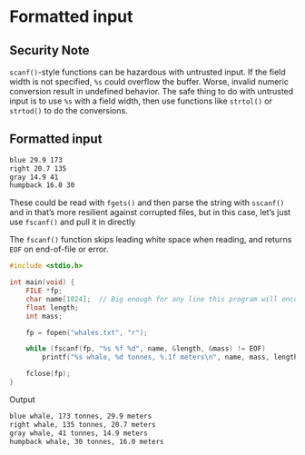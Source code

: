 # Formatted input

## Security Note

`scanf()`-style functions can be hazardous with untrusted input.
If the field width is not specified, `%s` could overflow the buffer.
Worse, invalid numeric conversion result in undefined behavior.
The safe thing to do with untrusted input is to use `%s` with a field width,
then use functions like `strtol()` or `strtod()` to do the conversions.

## Formatted input

```whales.txt
blue 29.9 173
right 20.7 135
gray 14.9 41
humpback 16.0 30
```

These could be read with `fgets()` and then parse the string with `sscanf()`
and in that’s more resilient against corrupted files,
but in this case, let’s just use `fscanf()` and pull it in directly

The `fscanf()` function skips leading white space when reading,
and returns `EOF` on end-of-file or error.

```c
#include <stdio.h>

int main(void) {
    FILE *fp;
    char name[1024];  // Big enough for any line this program will encounter
    float length;
    int mass;

    fp = fopen("whales.txt", "r");

    while (fscanf(fp, "%s %f %d", name, &length, &mass) != EOF)
        printf("%s whale, %d tonnes, %.1f meters\n", name, mass, length);

    fclose(fp);
}
```

Output
```txt
blue whale, 173 tonnes, 29.9 meters
right whale, 135 tonnes, 20.7 meters
gray whale, 41 tonnes, 14.9 meters
humpback whale, 30 tonnes, 16.0 meters
```
